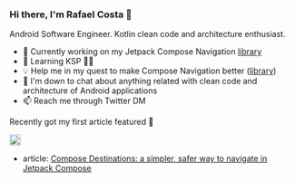 ### Hi there, I'm Rafael Costa 👋

Android Software Engineer. Kotlin clean code and architecture enthusiast.

- 🔭 Currently working on my Jetpack Compose Navigation [library](https://github.com/raamcosta/compose-destinations) 
- 🌱 Learning KSP 😵‍💫
- 💡 Help me in my quest to make Compose Navigation better ([library](https://github.com/raamcosta/compose-destinations))
- 💬 I'm down to chat about anything related with clean code and architecture of Android applications
- 📫 Reach me through Twitter DM 

Recently got my first article featured 🙌

<a title="Android Weekly Issue 486" href="https://androidweekly.net/issues/issue-486"><img alt="Badge" src="https://androidweekly.net/issues/issue-486/badge" height="20px"></img></a> <br/> 
- article:
[Compose Destinations: a simpler, safer way to navigate in Jetpack Compose](https://proandroiddev.com/compose-destinations-a-simpler-safer-way-to-navigate-in-jetpack-compose-5249ea384298)
